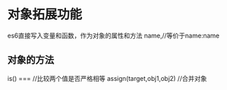 # 对象拓展功能

es6直接写入变量和函数，作为对象的属性和方法
name,//等价于name:name

## 对象的方法

is() === //比较两个值是否严格相等
assign(target,obj1,obj2) //合并对象